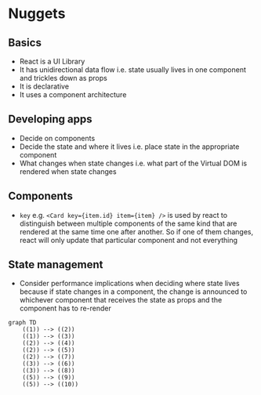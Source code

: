 # Nuggets

## Basics
- React is a UI Library
- It has unidirectional data flow i.e. state usually lives in one component and trickles down as props
- It is declarative
- It uses a component architecture

## Developing apps
- Decide on components
- Decide the state and where it lives i.e. place state in the appropriate component
- What changes when state changes i.e. what part of the Virtual DOM is rendered when state changes

## Components
- `key` e.g. `<Card key={item.id} item={item} />` is used by react to distinguish between multiple components of the same kind that are rendered at the same time one after another. So if one of them changes, react will only update that particular component and not everything

## State management

- Consider performance implications when deciding where state lives because if state changes in a component, the change is announced to whichever component that receives the state as props and the component has to re-render

```mermaid
graph TD
    ((1)) --> ((2))
    ((1)) --> ((3))
    ((2)) --> ((4))
    ((2)) --> ((5))
    ((2)) --> ((7))
    ((3)) --> ((6))
    ((3)) --> ((8))
    ((5)) --> ((9))
    ((5)) --> ((10))
```
 